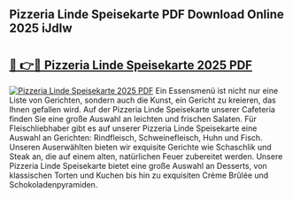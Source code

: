 ## Pizzeria Linde Speisekarte PDF Download Online 2025 iJdIw

# <h2><a href="http://gc7rnq.nevu.top/?p=Pizzeria+Linde+Speisekarte">🔗 👉🔴 Pizzeria Linde Speisekarte 2025 PDF</a></h2>

[![Pizzeria Linde Speisekarte 2025 PDF](https://i.imgur.com/dBaPXMq.png)](http://gc7rnq.nevu.top/?p=Pizzeria+Linde+Speisekarte)
Ein Essensmenü ist nicht nur eine Liste von Gerichten, sondern auch die Kunst, ein Gericht zu kreieren, das Ihnen gefallen wird. Auf der Pizzeria Linde Speisekarte unserer Cafeteria finden Sie eine große Auswahl an leichten und frischen Salaten. Für Fleischliebhaber gibt es auf unserer Pizzeria Linde Speisekarte eine Auswahl an Gerichten: Rindfleisch, Schweinefleisch, Huhn und Fisch. Unseren Auserwählten bieten wir exquisite Gerichte wie Schaschlik und Steak an, die auf einem alten, natürlichen Feuer zubereitet werden. Unsere Pizzeria Linde Speisekarte bietet eine große Auswahl an Desserts, von klassischen Torten und Kuchen bis hin zu exquisiten Crème Brûlée und Schokoladenpyramiden.
